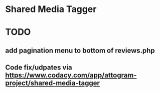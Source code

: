 # Shared Media Tagger

# TODO

## add pagination menu to bottom of reviews.php

## Code fix/udpates via https://www.codacy.com/app/attogram-project/shared-media-tagger

